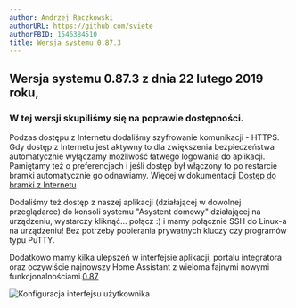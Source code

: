 ```yaml
---
author: Andrzej Raczkowski
authorURL: https://github.com/sviete
authorFBID: 1546384510
title: Wersja systemu 0.87.3  
---
```


## Wersja systemu 0.87.3 z dnia 22 lutego 2019 roku,

### W tej wersji skupiliśmy się na poprawie dostępności.

Podzas dostępu z Internetu dodaliśmy szyfrowanie komunikacji - HTTPS. Gdy dostęp z Internetu jest aktywny to dla zwiększenia bezpieczeństwa automatycznie wyłączamy możliwość łatwego logowania do aplikacji. Pamiętamy też o preferencjach i jeśli dostęp był włączony to po restarcie bramki automatycznie go odnawiamy. Więcej w dokumentacji [Dostęp do bramki z Internetu](/AIS-docs/docs/en/ais_bramka_remote_dom_tunnel.html)

Dodaliśmy też dostęp z naszej aplikacji (działającej w dowolnej przeglądarce) do konsoli systemu "Asystent domowy" działającej na urządzeniu, wystarczy kliknąć... połącz :) i mamy połącznie SSH do Linux-a na urządzeniu! Bez potrzeby pobierania prywatnych kluczy czy programów typu PuTTY.  

Dodatkowo mamy kilka ulepszeń w interfejsie aplikacji, portalu integratora oraz oczywiście najnowszy Home Assistant z wieloma fajnymi nowymi funkcjonalnościami.<a href="https://www.home-assistant.io/blog/2019/02/06/release-87/" target="_blank">0.87</a>


![Konfiguracja interfejsu użytkownika](/AIS-docs/img/en/frontend/frontend-console.png)
